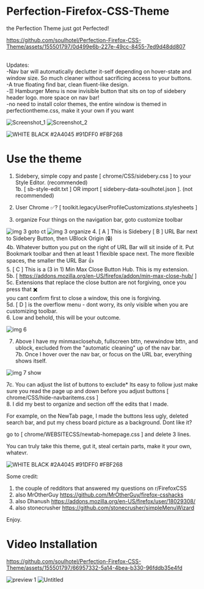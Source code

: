 # Perfection-Firefox-CSS-Theme
the Perfection Theme just got Perfected!<br>

https://github.com/soulhotel/Perfection-Firefox-CSS-Theme/assets/155501797/0d499e6b-227e-49cc-8455-7ed9d48dd807

<br>
Updates:<br>
-Nav bar will automatically declutter it-self depending on hover-state and window size. So much cleaner without sacrificing access to your buttons.<br>
-A true floating find bar, clean fluent-like design.<br>
-☰ Hamburger Menu is now invisible button that sits on top of sidebery header logo. more space on nav bar!<br>
-no need to install color themes, the entire window is themed in perfectiontheme.css, make it your own if you want<br>

![Screenshot_1](https://github.com/soulhotel/Perfection-Firefox-CSS-Theme/assets/155501797/355e738c-ce0f-4710-80ec-e95df7a8db47)
![Screenshot_2](https://github.com/soulhotel/Perfection-Firefox-CSS-Theme/assets/155501797/0e42a0b1-275e-4db2-a54c-9f4f817f4dc2)

![WHITE BLACK #2A4045 #91DFF0 #FBF268](https://github.com/soulhotel/Perfection-Firefox-CSS-Theme/assets/155501797/9451c484-434e-42d2-a2eb-02a300cd2545)

# Use the theme
1. Sidebery, simple copy and paste [ chrome/CSS/sidebery.css ] to your Style Editor. (recommended)<br>
1b. [ sb-style-edit.txt ] OR import [ sidebery-data-soulhotel.json ]. (not recommended)<br>

2. User Chrome ✅? [ toolkit.legacyUserProfileCustomizations.stylesheets ] <br>
3. organize Four things on the navigation bar, goto customize toolbar<br>

![img 3 goto ct](https://github.com/soulhotel/Perfection-Firefox-CSS-Theme/assets/155501797/a85714a6-93bc-4db8-84fe-dd02f1f88bdb)
![img 3 organize](https://github.com/soulhotel/Perfection-Firefox-CSS-Theme/assets/155501797/8a6648e7-c2b6-4570-8bb9-89d316e4fa8f)
4. [ A ] This is Sidebery [ B ] URL Bar next to Sidebery Button, then UBlock Origin (🔒)<br>
4b. Whatever button you put on the right of URL Bar will sit inside of it. Put Bookmark toolbar and then at least 1 flexible space next. The more flexible spaces, the smaller the URL Bar 👍<br>
5. [ C ] This is a (3 in 1) Min Max Close Button Hub. This is my extension.<br>
5b. [ https://addons.mozilla.org/en-US/firefox/addon/min-max-close-hub/ ]<br>
5c. Extensions that replace the close button are not forgiving, once you press that ✖️ <br>
you cant confirm first to close a window, this one is forgiving.<br>
5d. [ D ] is the overflow menu - dont worry, its only visible when you are customizing toolbar.<br>
6. Low and behold, this will be your outcome. <br>

![img 6](https://github.com/soulhotel/Perfection-Firefox-CSS-Theme/assets/155501797/85e453e8-84ad-418f-b883-8bd3933f4c20)

7. Above I have my minmaxclosehub, fullscreen bttn, newwindow bttn, and ublock, excluded from the "automatic cleaning" up of the nav bar.<br>
7b. Once I hover over the nav bar, or focus on the URL bar, everything shows itself.<br>

![img 7 show](https://github.com/soulhotel/Perfection-Firefox-CSS-Theme/assets/155501797/e35b18de-7222-400d-a43d-f216afbf9bb2)

7c. You can adjust the list of buttons to exclude* Its easy to follow just make sure you read the page up and down before you adjust buttons [ chrome/CSS/hide-navbaritems.css ]<br>
8. I did my best to organize and section off the edits that I made.<br>
   
For example, on the NewTab page, I made the buttons less ugly, deleted search bar, and put my chess board picture as a background. Dont like it?

go to [ chrome/WEBSITECSS/newtab-homepage.css ] and delete 3 lines.

You can truly take this theme, gut it, steal certain parts, make it your own, whatevr.

![WHITE BLACK #2A4045 #91DFF0 #FBF268](https://github.com/soulhotel/Perfection-Firefox-CSS-Theme/assets/155501797/8a77f5e8-ee24-4304-ba55-d823c0857772)


Some credit:

1. the couple of redditors that answered my questions on r/FirefoxCSS<br>
2. also MrOtherGuy https://github.com/MrOtherGuy/firefox-csshacks<br>
3. also Dhanush https://addons.mozilla.org/en-US/firefox/user/18029308/<br>
4. also stonecrusher https://github.com/stonecrusher/simpleMenuWizard<br>

Enjoy.

# Video Installation

https://github.com/soulhotel/Perfection-Firefox-CSS-Theme/assets/155501797/66957332-5a14-4bea-b330-96fddb35e4fd

![preview 1](https://github.com/soulhotel/Perfection-Firefox-CSS-Theme/assets/155501797/8287f76f-c234-49a9-b7cf-84a2b8829a3c)
![Untitled](https://github.com/soulhotel/Perfection-Firefox-CSS-Theme/assets/155501797/c0e5dde1-d14f-4a52-b842-c4edda9f365e)


